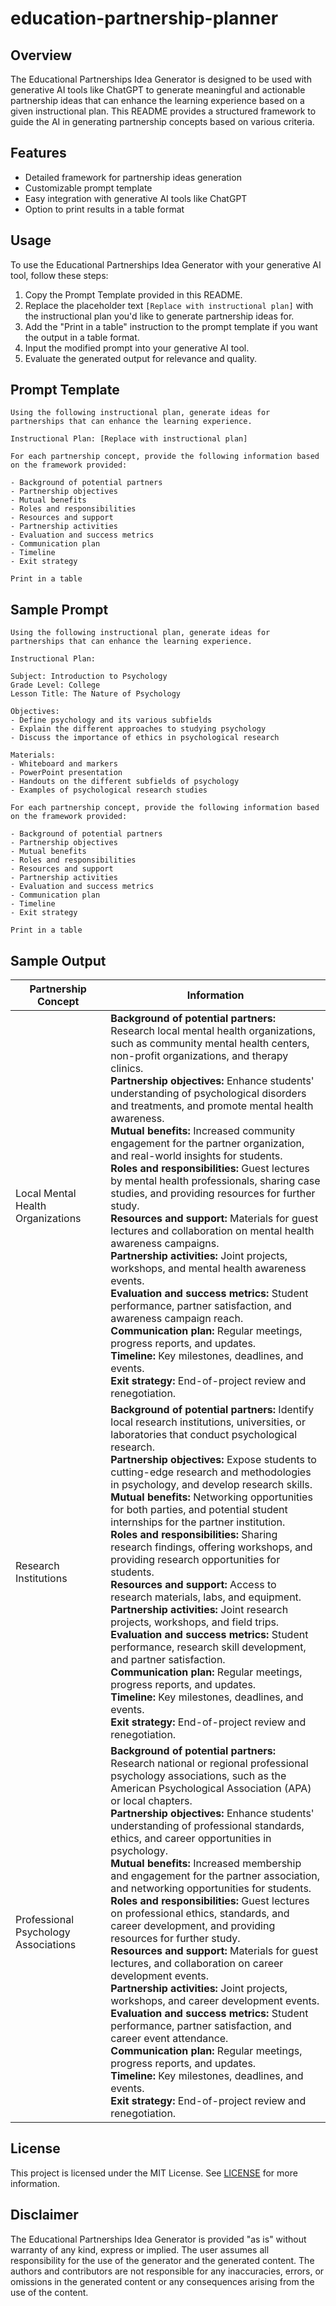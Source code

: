 # education-partnership-planner

## Overview

The Educational Partnerships Idea Generator is designed to be used with generative AI tools like ChatGPT to generate meaningful and actionable partnership ideas that can enhance the learning experience based on a given instructional plan. This README provides a structured framework to guide the AI in generating partnership concepts based on various criteria.

## Features

- Detailed framework for partnership ideas generation
- Customizable prompt template
- Easy integration with generative AI tools like ChatGPT
- Option to print results in a table format

## Usage

To use the Educational Partnerships Idea Generator with your generative AI tool, follow these steps:

1. Copy the Prompt Template provided in this README.
2. Replace the placeholder text `[Replace with instructional plan]` with the instructional plan you'd like to generate partnership ideas for.
3. Add the "Print in a table" instruction to the prompt template if you want the output in a table format.
4. Input the modified prompt into your generative AI tool.
5. Evaluate the generated output for relevance and quality.

## Prompt Template

```
Using the following instructional plan, generate ideas for partnerships that can enhance the learning experience.

Instructional Plan: [Replace with instructional plan]

For each partnership concept, provide the following information based on the framework provided:

- Background of potential partners
- Partnership objectives
- Mutual benefits
- Roles and responsibilities
- Resources and support
- Partnership activities
- Evaluation and success metrics
- Communication plan
- Timeline
- Exit strategy

Print in a table
```

## Sample Prompt

```
Using the following instructional plan, generate ideas for partnerships that can enhance the learning experience.

Instructional Plan: 

Subject: Introduction to Psychology
Grade Level: College
Lesson Title: The Nature of Psychology

Objectives:
- Define psychology and its various subfields
- Explain the different approaches to studying psychology
- Discuss the importance of ethics in psychological research

Materials:
- Whiteboard and markers
- PowerPoint presentation
- Handouts on the different subfields of psychology
- Examples of psychological research studies

For each partnership concept, provide the following information based on the framework provided:

- Background of potential partners
- Partnership objectives
- Mutual benefits
- Roles and responsibilities
- Resources and support
- Partnership activities
- Evaluation and success metrics
- Communication plan
- Timeline
- Exit strategy

Print in a table
```

## Sample Output

| Partnership Concept                 | Information                                                                                                                                                                                                                                                                                                                                                                                                                                                                                                                                                                                                                                                                                                                                                                                                                                                                                                         |
|-------------------------------------|---------------------------------------------------------------------------------------------------------------------------------------------------------------------------------------------------------------------------------------------------------------------------------------------------------------------------------------------------------------------------------------------------------------------------------------------------------------------------------------------------------------------------------------------------------------------------------------------------------------------------------------------------------------------------------------------------------------------------------------------------------------------------------------------------------------------------------------------------------------------------------------------------------------------|
| Local Mental Health Organizations   | **Background of potential partners:** Research local mental health organizations, such as community mental health centers, non-profit organizations, and therapy clinics. <br> **Partnership objectives:** Enhance students' understanding of psychological disorders and treatments, and promote mental health awareness.<br> **Mutual benefits:** Increased community engagement for the partner organization, and real-world insights for students. <br> **Roles and responsibilities:** Guest lectures by mental health professionals, sharing case studies, and providing resources for further study. <br> **Resources and support:** Materials for guest lectures and collaboration on mental health awareness campaigns. <br> **Partnership activities:** Joint projects, workshops, and mental health awareness events. <br> **Evaluation and success metrics:** Student performance, partner satisfaction, and awareness campaign reach. <br> **Communication plan:** Regular meetings, progress reports, and updates. <br> **Timeline:** Key milestones, deadlines, and events. <br> **Exit strategy:** End-of-project review and renegotiation. |
| Research Institutions               | **Background of potential partners:** Identify local research institutions, universities, or laboratories that conduct psychological research. <br> **Partnership objectives:** Expose students to cutting-edge research and methodologies in psychology, and develop research skills. <br> **Mutual benefits:** Networking opportunities for both parties, and potential student internships for the partner institution. <br> **Roles and responsibilities:** Sharing research findings, offering workshops, and providing research opportunities for students. <br> **Resources and support:** Access to research materials, labs, and equipment. <br> **Partnership activities:** Joint research projects, workshops, and field trips. <br> **Evaluation and success metrics:** Student performance, research skill development, and partner satisfaction. <br> **Communication plan:** Regular meetings, progress reports, and updates. <br> **Timeline:** Key milestones, deadlines, and events. <br> **Exit strategy:** End-of-project review and renegotiation.                                                             |
| Professional Psychology Associations | **Background of potential partners:** Research national or regional professional psychology associations, such as the American Psychological Association (APA) or local chapters. <br> **Partnership objectives:** Enhance students' understanding of professional standards, ethics, and career opportunities in psychology. <br> **Mutual benefits:** Increased membership and engagement for the partner association, and networking opportunities for students. <br> **Roles and responsibilities:** Guest lectures on professional ethics, standards, and career development, and providing resources for further study. <br> **Resources and support:** Materials for guest lectures, and collaboration on career development events. <br> **Partnership activities:** Joint projects, workshops, and career development events. <br> **Evaluation and success metrics:** Student performance, partner satisfaction, and career event attendance. <br> **Communication plan:** Regular meetings, progress reports, and updates. <br> **Timeline:** Key milestones, deadlines, and events. <br> **Exit strategy:** End-of-project review and renegotiation.            |
                                                                                                                                         

## License

This project is licensed under the MIT License. See [LICENSE](LICENSE) for more information.

## Disclaimer

The Educational Partnerships Idea Generator is provided "as is" without warranty of any kind, express or implied. The user assumes all responsibility for the use of the generator and the generated content. The authors and contributors are not responsible for any inaccuracies, errors, or omissions in the generated content or any consequences arising from the use of the content.
